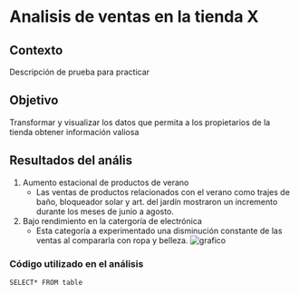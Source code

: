 # Analisis de ventas en la tienda X

## Contexto

Descripción de prueba para practicar

## Objetivo 
Transformar y visualizar los datos que permita a los propietarios de la tienda obtener información valiosa
## Resultados del anális
1. Aumento estacional de productos de verano
   - Las ventas de productos relacionados con el verano como trajes de baño, bloqueador solar y art. del jardín mostraron un incremento durante los meses de junio a agosto.
2. Bajo rendimiento en la catergoría de electrónica
   - Esta categoría a experimentado una disminución constante de las ventas al compararla con ropa y belleza.
![grafico](https://github.com/PhanieT/Diplomado-en-ciencia-de-datos/assets/174209156/8ea9f182-464c-45b6-9f4d-812e28643414)

### Código utilizado en el análisis
```SELECT* FROM table```

